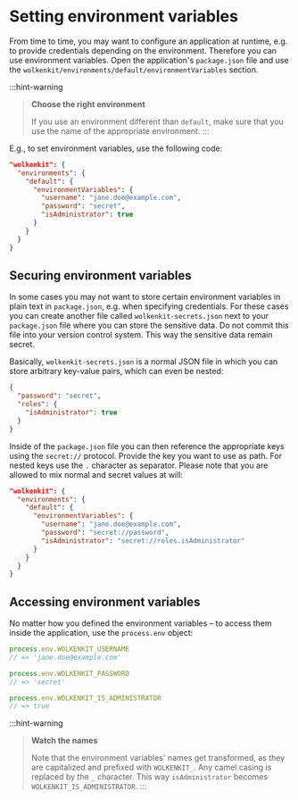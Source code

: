 # Setting environment variables

From time to time, you may want to configure an application at runtime, e.g. to provide credentials depending on the environment. Therefore you can use environment variables. Open the application's `package.json` file and use the `wolkenkit/environments/default/environmentVariables` section.

:::hint-warning
> **Choose the right environment**
>
> If you use an environment different than `default`, make sure that you use the name of the appropriate environment.
:::

E.g., to set environment variables, use the following code:

```json
"wolkenkit": {
  "environments": {
    "default": {
      "environmentVariables": {
        "username": "jane.doe@example.com",
        "password": "secret",
        "isAdministrator": true
      }
    }
  }  
}
```

## Securing environment variables

In some cases you may not want to store certain environment variables in plain text in `package.json`, e.g. when specifying credentials. For these cases you can create another file called `wolkenkit-secrets.json` next to your `package.json` file where you can store the sensitive data. Do not commit this file into your version control system. This way the sensitive data remain secret.

Basically, `wolkenkit-secrets.json` is a normal JSON file in which you can store arbitrary key-value pairs, which can even be nested:

```json
{
  "password": "secret",
  "roles": {
    "isAdministrator": true
  }
}
```

Inside of the `package.json` file you can then reference the appropriate keys using the `secret://` protocol. Provide the key you want to use as path. For nested keys use the `.` character as separator. Please note that you are allowed to mix normal and secret values at will:

```json
"wolkenkit": {
  "environments": {
    "default": {
      "environmentVariables": {
        "username": "jane.doe@example.com",
        "password": "secret://password",
        "isAdministrator": "secret://roles.isAdministrator"
      }
    }
  }  
}
```

## Accessing environment variables

No matter how you defined the environment variables – to access them inside the application, use the `process.env` object:

```javascript
process.env.WOLKENKIT_USERNAME
// => 'jane.doe@example.com'

process.env.WOLKENKIT_PASSWORD
// => 'secret'

process.env.WOLKENKIT_IS_ADMINISTRATOR
// => true
```

:::hint-warning
> **Watch the names**
>
> Note that the environment variables' names get transformed, as they are capitalized and prefixed with `WOLKENKIT_`. Any camel casing is replaced by the `_` character. This way `isAdministrator` becomes `WOLKENKIT_IS_ADMINISTRATOR`.
:::
